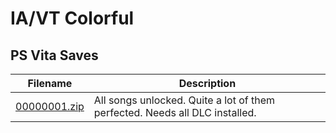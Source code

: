 # IA/VT Colorful

## PS Vita Saves

| Filename | Description |
|----------|-------------|
| [00000001.zip](00000001.zip) | All songs unlocked. Quite a lot of them perfected. Needs all DLC installed.  |
